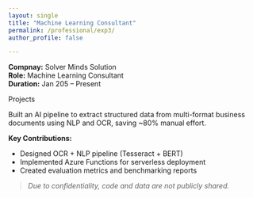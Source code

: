 ```yaml
---
layout: single
title: "Machine Learning Consultant"
permalink: /professional/exp3/
author_profile: false

---
```


**Compnay:** Solver Minds Solution  
**Role:** Machine Learning Consultant  
**Duration:** Jan 205 – Present

Projects



Built an AI pipeline to extract structured data from multi-format business documents using NLP and OCR, saving ~80% manual effort.

**Key Contributions:**
- Designed OCR + NLP pipeline (Tesseract + BERT)
- Implemented Azure Functions for serverless deployment
- Created evaluation metrics and benchmarking reports

> *Due to confidentiality, code and data are not publicly shared.*
